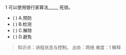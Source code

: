 1
可以使用银行家算法_____ 死锁。
- ( ) A.预防 
- ( ) B.检测 
- ( ) C.解除 
- ( ) D.避免

> 知识点：进程状态与控制。
> 出处：网络
> 难度：1
> 解释
